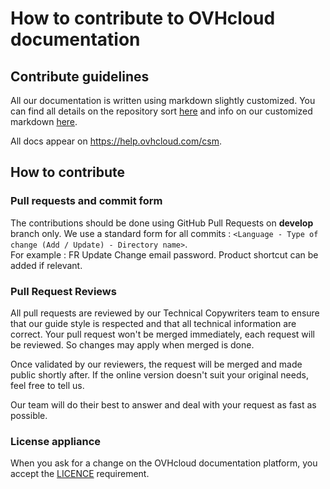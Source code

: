 # How to contribute to OVHcloud documentation

## Contribute guidelines

All our documentation is written using markdown slightly customized. You can find all details on the repository sort [here](docs-guideline/docs-guideline.md) and info on our customized markdown [here](docs-guideline/markdown-custom.md).

All docs appear on <https://help.ovhcloud.com/csm>.

## How to contribute

### Pull requests and commit form

The contributions should be done using GitHub Pull Requests on **develop** branch only. We use a standard form for all commits : `<Language - Type of change (Add / Update) - Directory name>`.  
For example : FR Update Change email password. Product shortcut can be added if relevant.

### Pull Request Reviews

All pull requests are reviewed by our Technical Copywriters team to ensure that our guide style is respected and that all technical information are correct. Your pull request won't be merged immediately, each request will be reviewed. So changes may apply when merged is done.

Once validated by our reviewers, the request will be merged and made public shortly after. If the online version doesn't suit your original needs, feel free to tell us.

Our team will do their best to answer and deal with your request as fast as possible.

### License appliance

When you ask for a change on the OVHcloud documentation platform, you accept the [LICENCE](LICENCE) requirement.
